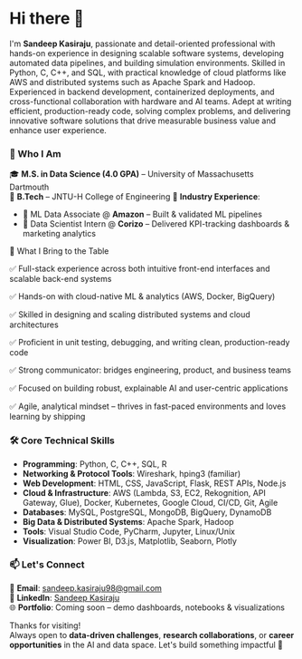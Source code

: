 # Hi there 👋  
I'm **Sandeep Kasiraju**, passionate and detail-oriented professional with hands-on experience in designing scalable software systems, developing automated data pipelines, and building simulation environments. Skilled in Python, C, C++, and SQL, with practical knowledge of cloud platforms like AWS and distributed systems such as Apache Spark and Hadoop. Experienced in backend development, containerized deployments, and cross-functional collaboration with hardware and AI teams. Adept at writing efficient, production-ready code, solving complex problems, and delivering innovative software solutions that drive measurable business value and enhance user experience.

### 🚀 Who I Am  
🎓 **M.S. in Data Science (4.0 GPA)** – University of Massachusetts Dartmouth  
🏫 **B.Tech** – JNTU-H College of Engineering 
🏢 **Industry Experience**:  
- 🔹 ML Data Associate @ **Amazon** – Built & validated ML pipelines  
- 🔹 Data Scientist Intern @ **Corizo** – Delivered KPI-tracking dashboards & marketing analytics  
 


💼 What I Bring to the Table

   ✅ Full-stack experience across both intuitive front-end interfaces and scalable back-end systems

   ✅ Hands-on with cloud-native ML & analytics (AWS, Docker, BigQuery)

   ✅ Skilled in designing and scaling distributed systems and cloud architectures

   ✅ Proficient in unit testing, debugging, and writing clean, production-ready code

   ✅ Strong communicator: bridges engineering, product, and business teams

   ✅ Focused on building robust, explainable AI and user-centric applications

   ✅ Agile, analytical mindset – thrives in fast-paced environments and loves learning by shipping



### 🛠️ Core Technical Skills  
- **Programming**: Python, C, C++, SQL, R
- **Networking & Protocol Tools**: Wireshark, hping3 (familiar)
- **Web Development**: HTML, CSS, JavaScript, Flask, REST APIs, Node.js
-	**Cloud & Infrastructure**: AWS (Lambda, S3, EC2, Rekognition, API Gateway, Glue), Docker, Kubernetes, Google Cloud, CI/CD, Git, Agile
-	**Databases**: MySQL, PostgreSQL, MongoDB, BigQuery, DynamoDB
-	**Big Data & Distributed Systems**: Apache Spark, Hadoop
-	**Tools**: Visual Studio Code, PyCharm, Jupyter, Linux/Unix
-	**Visualization**: Power BI, D3.js, Matplotlib, Seaborn, Plotly




### 📫 Let's Connect  
📧 **Email**: [sandeep.kasiraju98@gmail.com](mailto:sandeep.kasiraju98@gmail.com)  
🔗 **LinkedIn**: [Sandeep Kasiraju](https://www.linkedin.com/in/sandeepkasiraju98/)  
🌐 **Portfolio**: Coming soon – demo dashboards, notebooks & visualizations  


Thanks for visiting!  
Always open to **data-driven challenges**, **research collaborations**, or **career opportunities** in the AI and data space. Let's build something impactful 🚀
